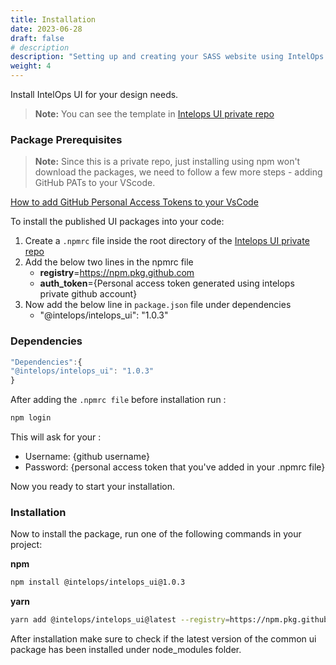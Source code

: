 ```yaml
---
title: Installation
date: 2023-06-28
draft: false
# description
description: "Setting up and creating your SASS website using IntelOps templates"
weight: 4
---
```


Install IntelOps UI for your design needs. 

> **Note:** You can see the template in [Intelops UI private repo](https://github.com/intelops/ui-templates-common-repo)

### Package Prerequisites

> **Note:** Since this is a private repo, just installing using npm won't download the packages, we need to follow a few more steps - adding GitHub PATs to your VScode.

[How to add GitHub Personal Access Tokens to your VsCode](https://capten.ai/learning-center/8-internal-guidelines/package-mangement-in-git-platform/)

To install the published UI packages into your code:
1. Create a `.npmrc` file inside the root directory of the [Intelops UI private repo](https://github.com/intelops/ui-templates-common-repo)
2. Add the below two lines in the npmrc file
    - **registry**=https://npm.pkg.github.com
    - **auth_token**={Personal access token generated using intelops private github account}
3. Now add the below line in `package.json` file under dependencies
    - "@intelops/intelops_ui": "1.0.3"

### Dependencies
```js
"Dependencies":{
"@intelops/intelops_ui": "1.0.3"
}
```
After adding the `.npmrc file` before installation run :
```bash
npm login
```
This will ask for your :
- Username: {github username}
- Password: {personal access token that you've added in your .npmrc file}

Now you ready to start your installation.

### Installation
Now to install the package, run one of the following commands in your project:

**npm**
```bash
npm install @intelops/intelops_ui@1.0.3
```
**yarn**
```bash
yarn add @intelops/intelops_ui@latest --registry=https://npm.pkg.github.com
```
After installation make sure to check if the latest version of the common ui package has been installed under node_modules folder.





